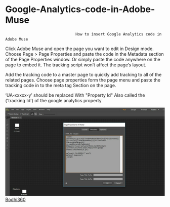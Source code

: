 # Google-Analytics-code-in-Adobe-Muse
                                   How to insert Google Analytics code in Adobe Muse
Click Adobe Muse and open the page you want to edit in Design mode. Choose Page > Page Properties and paste the code in the Metadata section of the Page Properties window. Or simply paste the code anywhere on the page to embed it. The tracking script won’t affect the page’s layout.

 Add the tracking code to a master page to quickly add tracking to all of the related pages. Choose page properties form the page menu and paste the tracking code in to the meta tag Section on the page.

<!-- Google Analytics -->
<script><br>
(function(i,s,o,g,r,a,m){i['GoogleAnalyticsObject']=r;i[r]=i[r]||function(){<br>
(i[r].q=i[r].q||[]).push(arguments)},i[r].l=1*new Date();a=s.createElement(o),<br>
m=s.getElementsByTagName(o)[0];a.async=1;a.src=g;m.parentNode.insertBefore(a,m)<br>
})(window,document,'script','https://www.google-analytics.com/analytics.js','ga');<br>

ga('create', 'UA-XXXXX-Y', 'auto');<br>
ga('send', 'pageview');<br>
</script>
<!-- End Google Analytics -->

‘UA-xxxxx-y’ should be replaced With "Property Id" Also called the
<br>('tracking Id') of the google analytics property




<img src="https://github.com/Bodhi360/Google-analytics-code-in-Adobe-Muse/blob/master/Muse_meta%20tag.png">
<a href="http://www.bodhi360.cloud/">Bodhi360</a>

